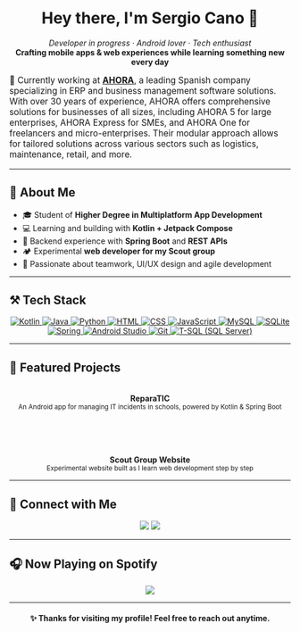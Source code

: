 
  <h1 align="center">Hey there, I'm Sergio Cano 👋</h1>

<p align="center">
  <i>Developer in progress · Android lover · Tech enthusiast</i><br>
  <b>Crafting mobile apps & web experiences while learning something new every day</b>
  <p style="font-size: 1.1em;">💼 Currently working at <a href="https://www.ahora.es/" target="_blank" rel="noopener noreferrer"><strong>AHORA</strong></a>, a leading Spanish company specializing in ERP and business management software solutions. With over 30 years of experience, AHORA offers comprehensive solutions for businesses of all sizes, including AHORA 5 for large enterprises, AHORA Express for SMEs, and AHORA One for freelancers and micro-enterprises. Their modular approach allows for tailored solutions across various sectors such as logistics, maintenance, retail, and more.</p>
</p>
</p>

---

<h2>📱 About Me</h2>

<ul>
  <li>🎓 Student of <b>Higher Degree in Multiplatform App Development</b></li>
  <li>💻 Learning and building with <b>Kotlin + Jetpack Compose</b></li>
  <li>🔄 Backend experience with <b>Spring Boot</b> and <b>REST APIs</b></li>
  <li>🏕️ Experimental <b>web developer for my Scout group</b></li>
  <li>🤝 Passionate about teamwork, UI/UX design and agile development</li>
</ul>

---

<h2>⚒️ Tech Stack</h2>

<p align="center">
  <a href="https://kotlinlang.org/" title="Kotlin" target="_blank" rel="noopener noreferrer">
  <img src="https://skillicons.dev/icons?i=kotlin" alt="Kotlin" />
</a>
<a href="https://www.java.com/" title="Java" target="_blank" rel="noopener noreferrer">
  <img src="https://skillicons.dev/icons?i=java" alt="Java" />
</a>
<a href="https://www.python.org/" title="Python" target="_blank" rel="noopener noreferrer">
  <img src="https://skillicons.dev/icons?i=python" alt="Python" />
</a>
<a href="https://developer.mozilla.org/en-US/docs/Web/HTML" title="HTML" target="_blank" rel="noopener noreferrer">
  <img src="https://skillicons.dev/icons?i=html" alt="HTML" />
</a>
<a href="https://developer.mozilla.org/en-US/docs/Web/CSS" title="CSS" target="_blank" rel="noopener noreferrer">
  <img src="https://skillicons.dev/icons?i=css" alt="CSS" />
</a>
<a href="https://developer.mozilla.org/en-US/docs/Web/JavaScript" title="JavaScript" target="_blank" rel="noopener noreferrer">
  <img src="https://skillicons.dev/icons?i=js" alt="JavaScript" />
</a>
<a href="https://www.mysql.com/" title="MySQL" target="_blank" rel="noopener noreferrer">
  <img src="https://skillicons.dev/icons?i=mysql" alt="MySQL" />
</a>
<a href="https://www.sqlite.org/index.html" title="SQLite" target="_blank" rel="noopener noreferrer">
  <img src="https://skillicons.dev/icons?i=sqlite" alt="SQLite" />
</a>
<a href="https://spring.io/" title="Spring Framework" target="_blank" rel="noopener noreferrer">
  <img src="https://skillicons.dev/icons?i=spring" alt="Spring" />
</a>
<a href="https://developer.android.com/studio" title="Android Studio" target="_blank" rel="noopener noreferrer">
  <img src="https://skillicons.dev/icons?i=androidstudio" alt="Android Studio" />
</a>
<a href="https://git-scm.com/" title="Git Version Control" target="_blank" rel="noopener noreferrer">
  <img src="https://skillicons.dev/icons?i=git" alt="Git" />
</a>
<!-- T-SQL / SQL Server -->
<a href="https://learn.microsoft.com/en-us/sql/t-sql/language-elements/transact-sql-language-elements" title="T-SQL (Microsoft SQL Server)" target="_blank" rel="noopener noreferrer">
  <img src="https://img.icons8.com/color/48/microsoft-sql-server.png" alt="T-SQL (SQL Server)" />
</a>
</p>

---

<h2>🌟 Featured Projects</h2>

<div align="center">

<a href="#"></a>  
<b>ReparaTIC</b><br>
<sub>An Android app for managing IT incidents in schools, powered by Kotlin & Spring Boot</sub>

<br><br>

<a href="#"></a>  
<b>Scout Group Website</b><br>
<sub>Experimental website built as I learn web development step by step</sub>

</div>

---

<h2>📡 Connect with Me</h2>

<p align="center">
  <a href="https://www.linkedin.com/in/sergio-cano-pomer-a51440259/"><img src="https://img.shields.io/badge/-LinkedIn-0A66C2?style=for-the-badge&logo=linkedin&logoColor=white" /></a>
  <a href="https://www.instagram.com/canoo.json"><img src="https://img.shields.io/badge/-Instagram-E4405F?style=for-the-badge&logo=instagram&logoColor=white" /></a>
</p>

---

<h2>🎧 Now Playing on Spotify</h2>

<p align="center">
  <img src="https://spotify-github-profile.kittinanx.com/api/view.svg?uid=pfslrwk40cy20135neoakdz5v&cover_image=true&theme=default&show_offline=true&background_color=000000&interchange=true&bar_color=1DB954&bar_color_cover=true" />
</p>

---

<h4 align="center">✨ Thanks for visiting my profile! Feel free to reach out anytime.</h4>
